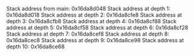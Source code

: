 Stack address from main: 0x16da8d048
Stack address at depth 1: 0x16da8d018
Stack address at depth 2: 0x16da8cfe8
Stack address at depth 3: 0x16da8cfb8
Stack address at depth 4: 0x16da8cf88
Stack address at depth 5: 0x16da8cf58
Stack address at depth 6: 0x16da8cf28
Stack address at depth 7: 0x16da8cef8
Stack address at depth 8: 0x16da8cec8
Stack address at depth 9: 0x16da8ce98
Stack address at depth 10: 0x16da8ce68
